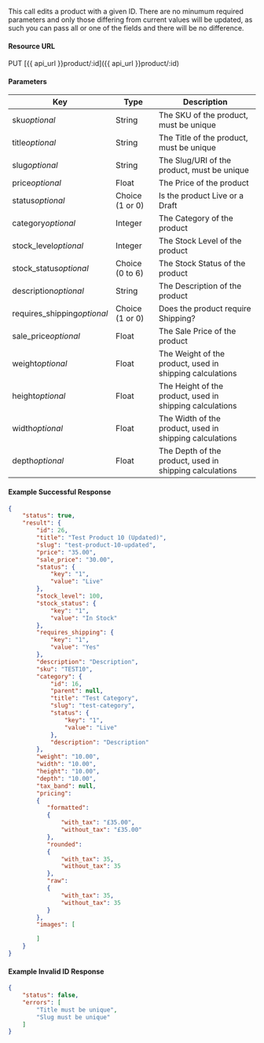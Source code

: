 This call edits a product with a given ID. There are no minumum required parameters and only those differing from current values will be updated, as such you can pass all or one of the fields and there will be no difference.

#### Resource URL
PUT [{{ api_url }}product/:id]({{ api_url }}product/:id)


#### Parameters
Key | Type | Description
--- | ---- | -----------
sku*optional* | String | The SKU of the product, must be unique
title*optional* | String | The Title of the product, must be unique
slug*optional* | String | The Slug/URI of the product, must be unique
price*optional* | Float | The Price of the product
status*optional* | Choice (1 or 0) | Is the product Live or a Draft
category*optional* | Integer | The Category of the product
stock_level*optional* | Integer | The Stock Level of the product
stock_status*optional* | Choice (0 to 6) | The Stock Status of the product
description*optional* | String | The Description of the product
requires_shipping*optional* | Choice (1 or 0) | Does the product require Shipping?
sale_price*optional* | Float | The Sale Price of the product
weight*optional* | Float | The Weight of the product, used in shipping calculations
height*optional* | Float | The Height of the product, used in shipping calculations
width*optional* | Float | The Width of the product, used in shipping calculations
depth*optional* | Float | The Depth of the product, used in shipping calculations

<!--code-->
#### Example Successful Response
``` json
{
    "status": true,
    "result": {
        "id": 26,
        "title": "Test Product 10 (Updated)",
        "slug": "test-product-10-updated",
        "price": "35.00",
        "sale_price": "30.00",
        "status": {
            "key": "1",
            "value": "Live"
        },
        "stock_level": 100,
        "stock_status": {
            "key": "1",
            "value": "In Stock"
        },
        "requires_shipping": {
            "key": "1",
            "value": "Yes"
        },
        "description": "Description",
        "sku": "TEST10",
        "category": {
            "id": 16,
            "parent": null,
            "title": "Test Category",
            "slug": "test-category",
            "status": {
                "key": "1",
                "value": "Live"
            },
            "description": "Description"
        },
        "weight": "10.00",
        "width": "10.00",
        "height": "10.00",
        "depth": "10.00",
        "tax_band": null,
        "pricing":
        {
           "formatted":
           {
               "with_tax": "£35.00",
               "without_tax": "£35.00"
           },
           "rounded":
           {
               "with_tax": 35,
               "without_tax": 35
           },
           "raw":
           {
               "with_tax": 35,
               "without_tax": 35
           }
        },
        "images": [

        ]
    }
}
```


#### Example Invalid ID Response
``` json
{
    "status": false,
    "errors": [
    	"Title must be unique",
        "Slug must be unique"
    ]
}
```
<!--/code-->